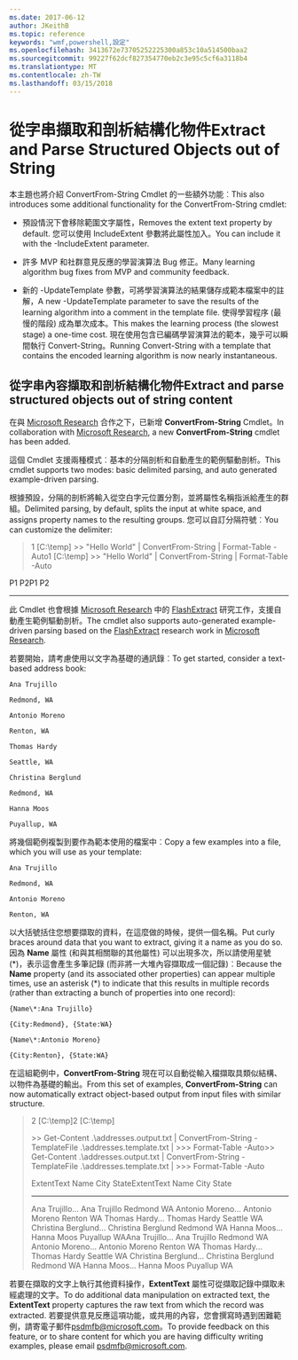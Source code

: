 ```yaml
---
ms.date: 2017-06-12
author: JKeithB
ms.topic: reference
keywords: "wmf,powershell,設定"
ms.openlocfilehash: 3413672e73705252225300a853c10a514500baa2
ms.sourcegitcommit: 99227f62dcf827354770eb2c3e95c5cf6a3118b4
ms.translationtype: MT
ms.contentlocale: zh-TW
ms.lasthandoff: 03/15/2018
---
```

# <a name="extract-and-parse-structured-objects-out-of-string"></a><span data-ttu-id="a5357-102">從字串擷取和剖析結構化物件</span><span class="sxs-lookup"><span data-stu-id="a5357-102">Extract and Parse Structured Objects out of String</span></span>
<span data-ttu-id="a5357-103">本主題也將介紹 ConvertFrom-String Cmdlet 的一些額外功能︰</span><span class="sxs-lookup"><span data-stu-id="a5357-103">This also introduces some additional functionality for the ConvertFrom-String cmdlet:</span></span>

-   <span data-ttu-id="a5357-104">預設情況下會移除範圍文字屬性，</span><span class="sxs-lookup"><span data-stu-id="a5357-104">Removes the extent text property by default.</span></span> <span data-ttu-id="a5357-105">您可以使用 IncludeExtent 參數將此屬性加入。</span><span class="sxs-lookup"><span data-stu-id="a5357-105">You can include it with the -IncludeExtent parameter.</span></span>

-   <span data-ttu-id="a5357-106">許多 MVP 和社群意見反應的學習演算法 Bug 修正。</span><span class="sxs-lookup"><span data-stu-id="a5357-106">Many learning algorithm bug fixes from MVP and community feedback.</span></span>

-   <span data-ttu-id="a5357-107">新的 -UpdateTemplate 參數，可將學習演算法的結果儲存成範本檔案中的註解，</span><span class="sxs-lookup"><span data-stu-id="a5357-107">A new -UpdateTemplate parameter to save the results of the learning algorithm into a comment in the template file.</span></span> <span data-ttu-id="a5357-108">使得學習程序 (最慢的階段) 成為單次成本。</span><span class="sxs-lookup"><span data-stu-id="a5357-108">This makes the learning process (the slowest stage) a one-time cost.</span></span> <span data-ttu-id="a5357-109">現在使用包含已編碼學習演算法的範本，幾乎可以瞬間執行 Convert-String。</span><span class="sxs-lookup"><span data-stu-id="a5357-109">Running Convert-String with a template that contains the encoded learning algorithm is now nearly instantaneous.</span></span>


<a name="extract-and-parse-structured-objects-out-of-string-content"></a><span data-ttu-id="a5357-110">從字串內容擷取和剖析結構化物件</span><span class="sxs-lookup"><span data-stu-id="a5357-110">Extract and parse structured objects out of string content</span></span>
----------------------------------------------------------

<span data-ttu-id="a5357-111">在與 [Microsoft Research](http://research.microsoft.com/) 合作之下，已新增 **ConvertFrom-String** Cmdlet。</span><span class="sxs-lookup"><span data-stu-id="a5357-111">In collaboration with [Microsoft Research](http://research.microsoft.com/), a new **ConvertFrom-String** cmdlet has been added.</span></span>

<span data-ttu-id="a5357-112">這個 Cmdlet 支援兩種模式︰基本的分隔剖析和自動產生的範例驅動剖析。</span><span class="sxs-lookup"><span data-stu-id="a5357-112">This cmdlet supports two modes: basic delimited parsing, and auto generated example-driven parsing.</span></span>

<span data-ttu-id="a5357-113">根據預設，分隔的剖析將輸入從空白字元位置分割，並將屬性名稱指派給產生的群組。</span><span class="sxs-lookup"><span data-stu-id="a5357-113">Delimited parsing, by default, splits the input at white space, and assigns property names to the resulting groups.</span></span> <span data-ttu-id="a5357-114">您可以自訂分隔符號︰</span><span class="sxs-lookup"><span data-stu-id="a5357-114">You can customize the delimiter:</span></span>

> <span data-ttu-id="a5357-115">1 \[C:\\temp\] &gt;&gt; "Hello World" | ConvertFrom-String | Format-Table -Auto</span><span class="sxs-lookup"><span data-stu-id="a5357-115">1 \[C:\\temp\] &gt;&gt; "Hello World" | ConvertFrom-String | Format-Table -Auto</span></span>

<span data-ttu-id="a5357-116">P1    P2</span><span class="sxs-lookup"><span data-stu-id="a5357-116">P1    P2</span></span>
--    --

<span data-ttu-id="a5357-117">此 Cmdlet 也會根據 [Microsoft Research](http://research.microsoft.com) 中的 [FlashExtract](http://research.microsoft.com/en-us/um/people/sumitg/flashextract.html) 研究工作，支援自動產生範例驅動剖析。</span><span class="sxs-lookup"><span data-stu-id="a5357-117">The cmdlet also supports auto-generated example-driven parsing based on the [FlashExtract](http://research.microsoft.com/en-us/um/people/sumitg/flashextract.html) research work in [Microsoft Research](http://research.microsoft.com).</span></span>

<span data-ttu-id="a5357-118">若要開始，請考慮使用以文字為基礎的通訊錄︰</span><span class="sxs-lookup"><span data-stu-id="a5357-118">To get started, consider a text-based address book:</span></span>

    Ana Trujillo

    Redmond, WA

    Antonio Moreno

    Renton, WA

    Thomas Hardy

    Seattle, WA

    Christina Berglund

    Redmond, WA

    Hanna Moos

    Puyallup, WA

<span data-ttu-id="a5357-119">將幾個範例複製到要作為範本使用的檔案中︰</span><span class="sxs-lookup"><span data-stu-id="a5357-119">Copy a few examples into a file, which you will use as your template:</span></span>

    Ana Trujillo

    Redmond, WA

    Antonio Moreno

    Renton, WA

   

<span data-ttu-id="a5357-120">以大括號括住您想要擷取的資料，在這麼做的時候，提供一個名稱。</span><span class="sxs-lookup"><span data-stu-id="a5357-120">Put curly braces around data that you want to extract, giving it a name as you do so.</span></span> <span data-ttu-id="a5357-121">因為 **Name** 屬性 (和與其相關聯的其他屬性) 可以出現多次，所以請使用星號 (\*)，表示這會產生多筆記錄 (而非將一大堆內容擷取成一個記錄)︰</span><span class="sxs-lookup"><span data-stu-id="a5357-121">Because the **Name** property (and its associated other properties) can appear multiple times, use an asterisk (\*) to indicate that this results in multiple records (rather than extracting a bunch of properties into one record):</span></span>

    {Name\*:Ana Trujillo}

    {City:Redmond}, {State:WA}

    {Name\*:Antonio Moreno}

    {City:Renton}, {State:WA}

<span data-ttu-id="a5357-122">在這組範例中，**ConvertFrom-String** 現在可以自動從輸入檔擷取具類似結構、以物件為基礎的輸出。</span><span class="sxs-lookup"><span data-stu-id="a5357-122">From this set of examples, **ConvertFrom-String** can now automatically extract object-based output from input files with similar structure.</span></span>

> <span data-ttu-id="a5357-123">2 \[C:\\temp\]</span><span class="sxs-lookup"><span data-stu-id="a5357-123">2 \[C:\\temp\]</span></span>
>
> <span data-ttu-id="a5357-124">&gt;&gt; Get-Content .\\addresses.output.txt | ConvertFrom-String -TemplateFile .\\addresses.template.txt | &gt;&gt;&gt; Format-Table -Auto</span><span class="sxs-lookup"><span data-stu-id="a5357-124">&gt;&gt; Get-Content .\\addresses.output.txt | ConvertFrom-String -TemplateFile .\\addresses.template.txt | &gt;&gt;&gt; Format-Table -Auto</span></span>
>
> <span data-ttu-id="a5357-125">ExtentText                     Name               City     State</span><span class="sxs-lookup"><span data-stu-id="a5357-125">ExtentText                     Name               City     State</span></span>
> ----------                     ----               ----     -----
> <span data-ttu-id="a5357-126">Ana Trujillo...              Ana Trujillo       Redmond  WA Antonio Moreno...            Antonio Moreno     Renton   WA Thomas Hardy...              Thomas Hardy       Seattle  WA Christina Berglund...        Christina Berglund Redmond  WA Hanna Moos...                Hanna Moos         Puyallup WA</span><span class="sxs-lookup"><span data-stu-id="a5357-126">Ana Trujillo...                Ana Trujillo       Redmond  WA Antonio Moreno...              Antonio Moreno     Renton   WA Thomas Hardy...                Thomas Hardy       Seattle  WA Christina Berglund...          Christina Berglund Redmond  WA Hanna Moos...                  Hanna Moos         Puyallup WA</span></span>

<span data-ttu-id="a5357-127">若要在擷取的文字上執行其他資料操作，**ExtentText** 屬性可從擷取記錄中擷取未經處理的文字。</span><span class="sxs-lookup"><span data-stu-id="a5357-127">To do additional data manipulation on extracted text, the **ExtentText** property captures the raw text from which the record was extracted.</span></span> <span data-ttu-id="a5357-128">若要提供意見反應這項功能，或共用的內容，您會撰寫時遇到困難範例，請寄電子郵件<psdmfb@microsoft.com>。</span><span class="sxs-lookup"><span data-stu-id="a5357-128">To provide feedback on this feature, or to share content for which you are having difficulty writing examples, please email <psdmfb@microsoft.com>.</span></span>

